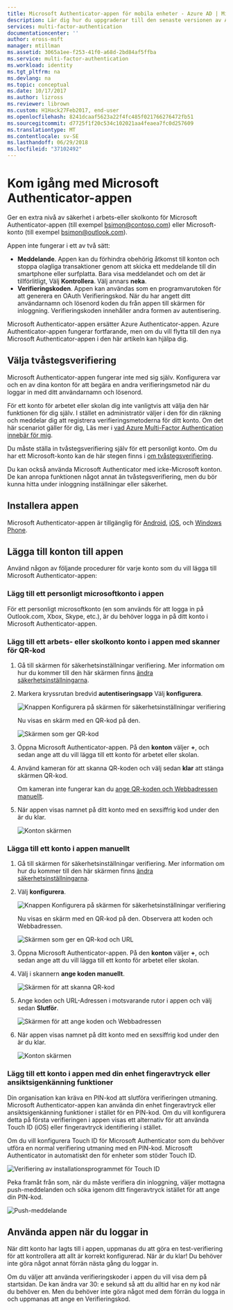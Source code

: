 ```yaml
---
title: Microsoft Authenticator-appen för mobila enheter - Azure AD | Microsoft Docs
description: Lär dig hur du uppgraderar till den senaste versionen av Azure Authenticator.
services: multi-factor-authentication
documentationcenter: ''
author: eross-msft
manager: mtillman
ms.assetid: 3065a1ee-f253-41f0-a68d-2bd84af5ffba
ms.service: multi-factor-authentication
ms.workload: identity
ms.tgt_pltfrm: na
ms.devlang: na
ms.topic: conceptual
ms.date: 10/17/2017
ms.author: lizross
ms.reviewer: librown
ms.custom: H1Hack27Feb2017, end-user
ms.openlocfilehash: 8241dcaaf5623a22f4fc485f021766276472fb51
ms.sourcegitcommit: d7725f1f20c534c102021aa4feaea7fc0d257609
ms.translationtype: MT
ms.contentlocale: sv-SE
ms.lasthandoff: 06/29/2018
ms.locfileid: "37102492"
---
```

# <a name="get-started-with-the-microsoft-authenticator-app"></a>Kom igång med Microsoft Authenticator-appen
Ger en extra nivå av säkerhet i arbets-eller skolkonto för Microsoft Authenticator-appen (till exempel bsimon@contoso.com) eller Microsoft-konto (till exempel bsimon@outlook.com).

Appen inte fungerar i ett av två sätt:

* **Meddelande**. Appen kan du förhindra obehörig åtkomst till konton och stoppa olagliga transaktioner genom att skicka ett meddelande till din smartphone eller surfplatta. Bara visa meddelandet och om det är tillförlitligt, Välj **Kontrollera**. Välj annars **neka**.
* **Verifieringskoden**. Appen kan användas som en programvarutoken för att generera en OAuth Verifieringskod. När du har angett ditt användarnamn och lösenord koden du från appen till skärmen för inloggning. Verifieringskoden innehåller andra formen av autentisering.

Microsoft Authenticator-appen ersätter Azure Authenticator-appen. Azure Authenticator-appen fungerar fortfarande, men om du vill flytta till den nya Microsoft Authenticator-appen i den här artikeln kan hjälpa dig.  

## <a name="opt-in-for-two-step-verification"></a>Välja tvåstegsverifiering

Microsoft Authenticator-appen fungerar inte med sig själv. Konfigurera var och en av dina konton för att begära en andra verifieringsmetod när du loggar in med ditt användarnamn och lösenord.

För ett konto för arbetet eller skolan dig inte vanligtvis att välja den här funktionen för dig själv. I stället en administratör väljer i den för din räkning och meddelar dig att registrera verifieringsmetoderna för ditt konto. Om det här scenariot gäller för dig, Läs mer i [vad Azure Multi-Factor Authentication innebär för mig](multi-factor-authentication-end-user.md).

Du måste ställa in tvåstegsverifiering själv för ett personligt konto. Om du har ett Microsoft-konto kan de här stegen finns i [om tvåstegsverifiering](https://support.microsoft.com/help/12408/microsoft-account-about-two-step-verification).

Du kan också använda Microsoft Authenticator med icke-Microsoft konton. De kan anropa funktionen något annat än tvåstegsverifiering, men du bör kunna hitta under inloggning inställningar eller säkerhet.

## <a name="install-the-app"></a>Installera appen
Microsoft Authenticator-appen är tillgänglig för [Android](https://go.microsoft.com/fwlink/?linkid=866594), [iOS](https://go.microsoft.com/fwlink/?linkid=866594), och [Windows Phone](http://go.microsoft.com/fwlink/?Linkid=825071).

## <a name="add-accounts-to-the-app"></a>Lägga till konton till appen
Använd någon av följande procedurer för varje konto som du vill lägga till Microsoft Authenticator-appen:

### <a name="add-a-personal-microsoft-account-to-the-app"></a>Lägg till ett personligt microsoftkonto i appen

För ett personligt microsoftkonto (en som används för att logga in på Outlook.com, Xbox, Skype, etc.), är du behöver logga in på ditt konto i Microsoft Authenticator-appen.

### <a name="add-a-work-or-school-account-to-the-app-using-the-qr-code-scanner"></a>Lägg till ett arbets- eller skolkonto konto i appen med skanner för QR-kod
1. Gå till skärmen för säkerhetsinställningar verifiering.  Mer information om hur du kommer till den här skärmen finns [ändra säkerhetsinställningarna](multi-factor-authentication-end-user-manage-settings.md#where-to-find-the-settings-page).
2. Markera kryssrutan bredvid **autentiseringsapp** Välj **konfigurera**.

    ![Knappen Konfigurera på skärmen för säkerhetsinställningar verifiering](./media/microsoft-authenticator-app-how-to/azureauthe.png)

    Nu visas en skärm med en QR-kod på den.

    ![Skärmen som ger QR-kod](./media/microsoft-authenticator-app-how-to/barcode2.png)
3. Öppna Microsoft Authenticator-appen. På den **konton** väljer **+**, och sedan ange att du vill lägga till ett konto för arbetet eller skolan.
4. Använd kameran för att skanna QR-koden och välj sedan **klar** att stänga skärmen QR-kod.

    Om kameran inte fungerar kan du [ange QR-koden och Webbadressen manuellt](#add-an-account-to-the-app-manually).

5. När appen visas namnet på ditt konto med en sexsiffrig kod under den är du klar.

    ![Konton skärmen](./media/microsoft-authenticator-app-how-to/accounts.png)

### <a name="add-an-account-to-the-app-manually"></a>Lägga till ett konto i appen manuellt
1. Gå till skärmen för säkerhetsinställningar verifiering.  Mer information om hur du kommer till den här skärmen finns [ändra säkerhetsinställningarna](multi-factor-authentication-end-user-manage-settings.md).
2. Välj **konfigurera**.

    ![Knappen Konfigurera på skärmen för säkerhetsinställningar verifiering](./media/microsoft-authenticator-app-how-to/azureauthe.png)

    Nu visas en skärm med en QR-kod på den.  Observera att koden och Webbadressen.

    ![Skärmen som ger en QR-kod och URL](./media/microsoft-authenticator-app-how-to/barcode2.png)
3. Öppna Microsoft Authenticator-appen. På den **konton** väljer **+**, och sedan ange att du vill lägga till ett konto för arbetet eller skolan.

4. Välj i skannern **ange koden manuellt**.

    ![Skärmen för att skanna QR-kod](./media/microsoft-authenticator-app-how-to/scan2.png)
5. Ange koden och URL-Adressen i motsvarande rutor i appen och välj sedan **Slutför**.

    ![Skärmen för att ange koden och Webbadressen](./media/microsoft-authenticator-app-how-to/manual.png)

6. När appen visas namnet på ditt konto med en sexsiffrig kod under den är du klar.

    ![Konton skärmen](./media/microsoft-authenticator-app-how-to/accounts.png)

### <a name="add-an-account-to-the-app-using-your-devices-fingerprint-or-facial-recognition-capabilities"></a>Lägg till ett konto i appen med din enhet fingeravtryck eller ansiktsigenkänning funktioner
Din organisation kan kräva en PIN-kod att slutföra verifieringen utmaning. Microsoft Authenticator-appen kan använda din enhet fingeravtryck eller ansiktsigenkänning funktioner i stället för en PIN-kod. Om du vill konfigurera detta på första verifieringen i appen visas ett alternativ för att använda Touch ID (iOS) eller fingeravtryck identifiering i stället. 

Om du vill konfigurera Touch ID för Microsoft Authenticator som du behöver utföra en normal verifiering utmaning med en PIN-kod. Microsoft Authenticator in automatiskt den för enheter som stöder Touch ID. 

![Verifiering av installationsprogrammet för Touch ID](./media/microsoft-authenticator-app-how-to/touchid1.png)

Peka framåt från som, när du måste verifiera din inloggning, väljer mottagna push-meddelanden och söka igenom ditt fingeravtryck istället för att ange din PIN-kod.

![Push-meddelande](./media/microsoft-authenticator-app-how-to/touchid2.png)

## <a name="use-the-app-when-you-sign-in"></a>Använda appen när du loggar in

När ditt konto har lagts till i appen, uppmanas du att göra en test-verifiering för att kontrollera att allt är korrekt konfigurerad. När är du klar! Du behöver inte göra något annat förrän nästa gång du loggar in.

Om du väljer att använda verifieringskoder i appen du vill visa dem på startsidan. De kan ändra var 30: e sekund så att du alltid har en ny kod när du behöver en. Men du behöver inte göra något med dem förrän du logga in och uppmanas att ange en Verifieringskod.  
